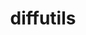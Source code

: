 ---
title: "diffutils"
layout: cache
categories: [package, v0.18.0]
meta: {"versions": ["3.8"], "compilers": ["gcc@=7.5.0", "gcc@=8.4.0"], "oss": ["ubuntu18.04"], "platforms": ["linux"], "targets": ["x86_64"], "stacks": ["build_systems", "data-vis-sdk", "e4s", "radiuss", "root", "tutorial"], "num_specs": 2, "num_specs_by_stack": {"data-vis-sdk": 1, "tutorial": 2, "build_systems": 1, "e4s": 1, "radiuss": 1, "root": 2}}
spec_details: [{"hash": "k22pe4rhr7yllf5pojl75veh5gkjdglq", "compiler": "gcc@=7.5.0", "versions": ["3.8"], "os": "ubuntu18.04", "platform": "linux", "target": "x86_64", "variants": [], "stacks": ["data-vis-sdk", "tutorial", "build_systems", "e4s", "radiuss", "root"], "size": "-", "tarball": "https://binaries.spack.io/v0.18.0/build_cache/linux-ubuntu18.04-x86_64/gcc-7.5.0/diffutils-3.8/linux-ubuntu18.04-x86_64-gcc-7.5.0-diffutils-3.8-k22pe4rhr7yllf5pojl75veh5gkjdglq.spack"}, {"hash": "3lphb6japrrk5suj6limajunbrcqb5x4", "compiler": "gcc@=8.4.0", "versions": ["3.8"], "os": "ubuntu18.04", "platform": "linux", "target": "x86_64", "variants": [], "stacks": ["root", "tutorial"], "size": "-", "tarball": "https://binaries.spack.io/v0.18.0/build_cache/linux-ubuntu18.04-x86_64/gcc-8.4.0/diffutils-3.8/linux-ubuntu18.04-x86_64-gcc-8.4.0-diffutils-3.8-3lphb6japrrk5suj6limajunbrcqb5x4.spack"}]
---